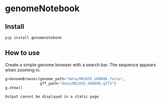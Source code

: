 genomeNotebook
================

<!-- WARNING: THIS FILE WAS AUTOGENERATED! DO NOT EDIT! -->

## Install

``` sh
pip install genomenotebook
```

## How to use

Create a simple genome browser with a search bar. The sequence appears
when zooming in.

``` python
g=GenomeBrowser(genome_path="data/MG1655_U00096.fasta",
                gff_path="data/MG1655_U00096.gff3")
g.show()
```

  <div id="32874c4b-99f2-4464-a479-020e07368d80" data-root-id="p49784" style="display: contents;"></div>

    Output cannot be displayed in a static page
